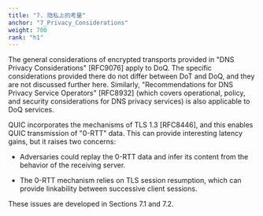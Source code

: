 ```yaml
---
title: "7. 隐私上的考量"
anchor: "7_Privacy_Considerations"
weight: 700
rank: "h1"
---
```


The general considerations of encrypted transports provided in "DNS Privacy Considerations" [RFC9076] apply to DoQ. The specific considerations provided there do not differ between DoT and DoQ, and they are not discussed further here. Similarly, "Recommendations for DNS Privacy Service Operators" [RFC8932] (which covers operational, policy, and security considerations for DNS privacy services) is also applicable to DoQ services.

QUIC incorporates the mechanisms of TLS 1.3 [RFC8446], and this enables QUIC transmission of "0-RTT" data. This can provide interesting latency gains, but it raises two concerns:

* Adversaries could replay the 0-RTT data and infer its content from the behavior of the receiving server.

* The 0-RTT mechanism relies on TLS session resumption, which can provide linkability between successive client sessions.

These issues are developed in Sections 7.1 and 7.2.
